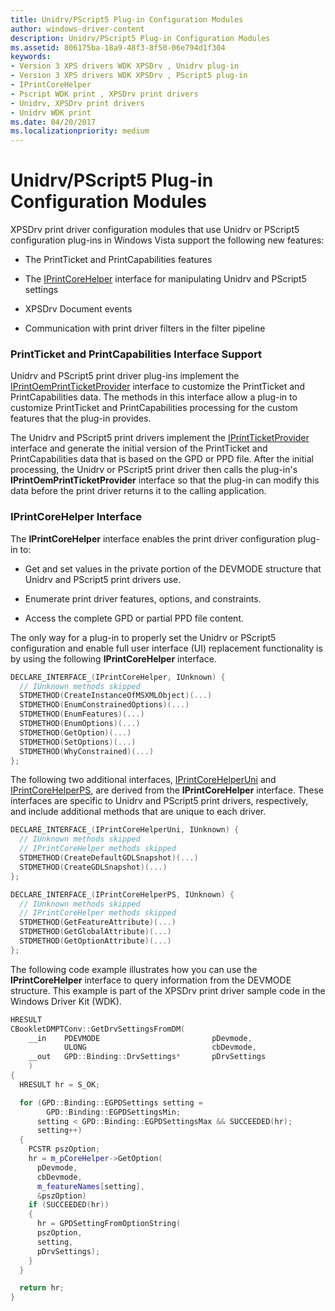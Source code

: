 ```yaml
---
title: Unidrv/PScript5 Plug-in Configuration Modules
author: windows-driver-content
description: Unidrv/PScript5 Plug-in Configuration Modules
ms.assetid: 806175ba-18a9-48f3-8f50-06e794d1f304
keywords:
- Version 3 XPS drivers WDK XPSDrv , Unidrv plug-in
- Version 3 XPS drivers WDK XPSDrv , PScript5 plug-in
- IPrintCoreHelper
- Pscript WDK print , XPSDrv print drivers
- Unidrv, XPSDrv print drivers
- Unidrv WDK print
ms.date: 04/20/2017
ms.localizationpriority: medium
---
```


# Unidrv/PScript5 Plug-in Configuration Modules


XPSDrv print driver configuration modules that use Unidrv or PScript5 configuration plug-ins in Windows Vista support the following new features:

-   The PrintTicket and PrintCapabilities features

-   The [IPrintCoreHelper](https://msdn.microsoft.com/library/windows/hardware/ff552960) interface for manipulating Unidrv and PScript5 settings

-   XPSDrv Document events

-   Communication with print driver filters in the filter pipeline

### PrintTicket and PrintCapabilities Interface Support

Unidrv and PScript5 print driver plug-ins implement the [IPrintOemPrintTicketProvider](https://msdn.microsoft.com/library/windows/hardware/ff553174) interface to customize the PrintTicket and PrintCapabilities data. The methods in this interface allow a plug-in to customize PrintTicket and PrintCapabilities processing for the custom features that the plug-in provides.

The Unidrv and PScript5 print drivers implement the [IPrintTicketProvider](https://msdn.microsoft.com/library/windows/hardware/ff554375) interface and generate the initial version of the PrintTicket and PrintCapabilities data that is based on the GPD or PPD file. After the initial processing, the Unidrv or PScript5 print driver then calls the plug-in's **IPrintOemPrintTicketProvider** interface so that the plug-in can modify this data before the print driver returns it to the calling application.

### IPrintCoreHelper Interface

The **IPrintCoreHelper** interface enables the print driver configuration plug-in to:

-   Get and set values in the private portion of the DEVMODE structure that Unidrv and PScript5 print drivers use.

-   Enumerate print driver features, options, and constraints.

-   Access the complete GPD or partial PPD file content.

The only way for a plug-in to properly set the Unidrv or PScript5 configuration and enable full user interface (UI) replacement functionality is by using the following **IPrintCoreHelper** interface.

```cpp
DECLARE_INTERFACE_(IPrintCoreHelper, IUnknown) {
  // IUnknown methods skipped
  STDMETHOD(CreateInstanceOfMSXMLObject)(...)
  STDMETHOD(EnumConstrainedOptions)(...)
  STDMETHOD(EnumFeatures)(...)
  STDMETHOD(EnumOptions)(...)
  STDMETHOD(GetOption)(...)
  STDMETHOD(SetOptions)(...)
  STDMETHOD(WhyConstrained)(...)
};
```

The following two additional interfaces, [IPrintCoreHelperUni](https://msdn.microsoft.com/library/windows/hardware/ff552940) and [IPrintCoreHelperPS](https://msdn.microsoft.com/library/windows/hardware/ff552906), are derived from the **IPrintCoreHelper** interface. These interfaces are specific to Unidrv and PScript5 print drivers, respectively, and include additional methods that are unique to each driver.

```cpp
DECLARE_INTERFACE_(IPrintCoreHelperUni, IUnknown) {
  // IUnknown methods skipped
  // IPrintCoreHelper methods skipped
  STDMETHOD(CreateDefaultGDLSnapshot)(...)
  STDMETHOD(CreateGDLSnapshot)(...)
};

DECLARE_INTERFACE_(IPrintCoreHelperPS, IUnknown) {
  // IUnknown methods skipped
  // IPrintCoreHelper methods skipped
  STDMETHOD(GetFeatureAttribute)(...)
  STDMETHOD(GetGlobalAttribute)(...)
  STDMETHOD(GetOptionAttribute)(...)
};
```

The following code example illustrates how you can use the **IPrintCoreHelper** interface to query information from the DEVMODE structure. This example is part of the XPSDrv print driver sample code in the Windows Driver Kit (WDK).

```cpp
HRESULT
CBookletDMPTConv::GetDrvSettingsFromDM(
    __in    PDEVMODE                         pDevmode,
            ULONG                            cbDevmode,
    __out   GPD::Binding::DrvSettings*       pDrvSettings
    )
{
  HRESULT hr = S_OK;

  for (GPD::Binding::EGPDSettings setting = 
        GPD::Binding::EGPDSettingsMin;
      setting < GPD::Binding::EGPDSettingsMax && SUCCEEDED(hr);
      setting++)
  {
    PCSTR pszOption;
    hr = m_pCoreHelper->GetOption(
      pDevmode,
      cbDevmode, 
      m_featureNames[setting], 
      &pszOption)
    if (SUCCEEDED(hr))
    {
      hr = GPDSettingFromOptionString(
      pszOption, 
      setting, 
      pDrvSettings);
    }
  }

  return hr;
}
```

 

 




